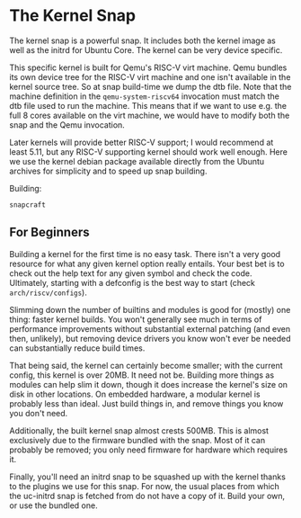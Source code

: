 # The Kernel Snap

The kernel snap is a powerful snap. It includes both the kernel image as well as
the initrd for Ubuntu Core. The kernel can be very device specific.

This specific kernel is built for Qemu's RISC-V virt machine. Qemu bundles its
own device tree for the RISC-V virt machine and one isn't available in the
kernel source tree. So at snap build-time we dump the dtb file. Note that
the machine definition in the `qemu-system-riscv64` invocation must match the
dtb file used to run the machine. This means that if we want to use e.g. the
full 8 cores available on the virt machine, we would have to modify both the
snap and the Qemu invocation.

Later kernels will provide better RISC-V support; I would recommend at least
5.11, but any RISC-V supporting kernel should work well enough. Here we use the
kernel debian package available directly from the Ubuntu archives for
simplicity and to speed up snap building.

Building:

`snapcraft`

## For Beginners

Building a kernel for the first time is no easy task. There isn't a very good
resource for what any given kernel option really entails. Your best bet is to
check out the help text for any given symbol and check the code. Ultimately,
starting with a defconfig is the best way to start (check `arch/riscv/configs`).

Slimming down the number of builtins and modules is good for (mostly) one thing:
faster kernel builds. You won't generally see much in terms of performance
improvements without substantial external patching (and even then, unlikely),
but removing device drivers you know won't ever be needed can substantially
reduce build times.

That being said, the kernel can certainly become smaller; with the current
config, this kernel is over 20MB. It need not be. Building more things as
modules can help slim it down, though it does increase the kernel's size on disk
in other locations. On embedded hardware, a modular kernel is probably less than
ideal. Just build things in, and remove things you know you don't need.

Additionally, the built kernel snap almost crests 500MB. This is almost
exclusively due to the firmware bundled with the snap. Most of it can probably
be removed; you only need firmware for hardware which requires it.

Finally, you'll need an initrd snap to be squashed up with the kernel thanks to
the plugins we use for this snap. For now, the usual places from which the
uc-initrd snap is fetched from do not have a copy of it. Build your own, or use
the bundled one.
